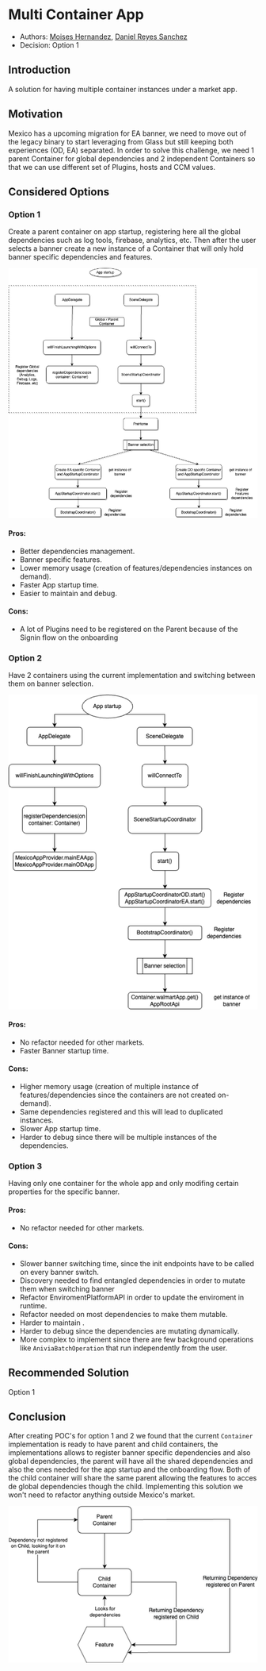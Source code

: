 # Multi Container App

- Authors: [Moises Hernandez](https://gecgithub01.walmart.com/vn52you), [Daniel Reyes Sanchez](https://gecgithub01.walmart.com/vn0e21f)
- Decision: Option 1

## Introduction
A solution for having multiple container instances under a market app.

## Motivation
Mexico has a upcoming migration for EA banner, we need to move out of the legacy binary to start leveraging from Glass but still keeping both experiences (OD, EA) separated.
In order to solve this challenge, we need 1 parent Container for global dependencies and 2 independent Containers so that we can use different set of Plugins, hosts and CCM values.

## Considered Options

### Option 1 
Create a parent container on app startup, registering here all the global dependencies such as log tools, firebase, analytics, etc. Then after the user selects a banner create a new instance of a Container that will only hold banner specific dependencies and features.

![MultiContainer diagram](images/mx-multicontainer-diagram.png)

#### Pros:
- Better dependencies management.
- Banner specific features.
- Lower memory usage (creation of features/dependencies instances on demand).
- Faster App startup time.
- Easier to maintain and debug.

#### Cons:
- A lot of Plugins need to be registered on the Parent because of the Signin flow on the onboarding

### Option 2 
Have 2 containers using the current implementation and switching between them on banner selection.

![MultiContainer diagram](images/mx-multicontainer-diagram-option-2.png)

#### Pros:
- No refactor needed for other markets.
- Faster Banner startup time.

#### Cons:
- Higher memory usage (creation of multiple instance of features/dependencies since the containers are not created on-demand).
- Same dependencies registered and this will lead to duplicated instances.
- Slower App startup time.
- Harder to debug since there will be multiple instances of the dependencies.

### Option 3 
Having only one container for the whole app and only modifing certain properties for the specific banner.

#### Pros:
- No refactor needed for other markets.

#### Cons:
- Slower banner switching time, since the init endpoints have to be called on every banner switch.
- Discovery needed to find entangled dependencies in order to mutate them when switching banner
- Refactor EnviromentPlatformAPI in order to update the enviroment in runtime.
- Refactor needed on most dependencies to make them mutable.
- Harder to maintain .
- Harder to debug since the dependencies are mutating dynamically.
- More complex to implement since there are few background operations like `AniviaBatchOperation` that run independently  from the user.

## Recommended Solution
Option 1

## Conclusion
After creating POC's for option 1 and 2 we found that the current `Container` implementation is ready to have parent and child containers, the implementations allows to register banner specific dependencies and also global dependencies, the parent will have all the shared dependencies and also the ones needed for the app startup and the onboarding flow. Both of the child container will share the same parent allowing the features to acces de global dependencies though the child.
Implementing this solution we won't need to refactor anything outside Mexico's market.

![MultiContainer diagram](images/parent-container.png)
